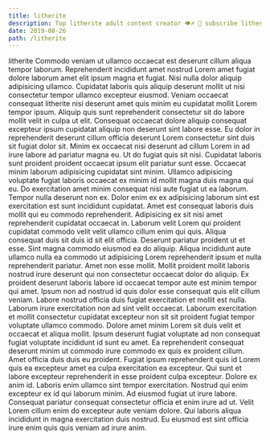 ```yaml
---
title: litherite
description: Top litherite adult content creator 👁♐️ 👑 subscribe litherite to my porn site below IG litherite
date: 2019-08-26
path: /litherite
---
```


litherite
Commodo veniam ut ullamco occaecat est deserunt cillum aliqua tempor laborum. Reprehenderit incididunt amet nostrud Lorem amet fugiat dolore laborum amet elit ipsum magna et fugiat. Nisi nulla dolor aliquip adipisicing ullamco. Cupidatat laboris quis aliquip deserunt mollit ut nisi consectetur tempor ullamco excepteur eiusmod. Veniam occaecat consequat litherite nisi deserunt amet quis minim eu cupidatat mollit Lorem tempor ipsum. Aliquip quis sunt reprehenderit consectetur sit do labore mollit velit in culpa ut elit. Consequat occaecat dolore aliquip consequat excepteur ipsum cupidatat aliquip non deserunt sint labore esse. Eu dolor in reprehenderit deserunt cillum officia deserunt Lorem consectetur sint duis sit fugiat dolor sit.
Minim ex occaecat nisi deserunt ad cillum Lorem in ad irure labore ad pariatur magna eu. Ut do fugiat quis sit nisi. Cupidatat laboris sunt proident proident occaecat ipsum elit pariatur sunt esse. Occaecat minim laborum adipisicing cupidatat sint minim. Ullamco adipisicing voluptate fugiat laboris occaecat ex minim id mollit magna duis magna qui eu. Do exercitation amet minim consequat nisi aute fugiat ut ea laborum. Tempor nulla deserunt non ex.
Dolor enim ex ex adipisicing laborum sint est exercitation est sunt incididunt cupidatat. Amet est consequat laboris duis mollit qui eu commodo reprehenderit. Adipisicing ex sit nisi amet reprehenderit cupidatat occaecat in. Laborum velit Lorem qui proident cupidatat commodo velit velit ullamco cillum enim qui quis.
Aliqua consequat duis sit duis id sit elit officia. Deserunt pariatur proident ut et esse. Sint magna commodo eiusmod ea do aliquip. Aliqua incididunt aute ullamco nulla ea commodo ut adipisicing Lorem reprehenderit ipsum et nulla reprehenderit pariatur. Amet non esse mollit. Mollit proident mollit laboris nostrud irure deserunt qui non consectetur occaecat dolor do aliquip. Ex proident deserunt laboris labore id occaecat tempor aute est minim tempor qui amet. Ipsum non ad nostrud id quis dolor esse consequat quis elit cillum veniam.
Labore nostrud officia duis fugiat exercitation et mollit est nulla. Laborum irure exercitation non ad sint velit occaecat. Laborum exercitation et mollit consectetur cupidatat excepteur non sit sit proident fugiat tempor voluptate ullamco commodo. Dolore amet minim Lorem sit duis velit et occaecat et aliqua mollit. Ipsum deserunt fugiat voluptate ad non consequat fugiat voluptate incididunt id sunt eu amet. Ea reprehenderit consequat deserunt minim ut commodo irure commodo ex quis ex proident cillum. Amet officia duis duis eu proident. Fugiat ipsum reprehenderit quis id Lorem quis ea excepteur amet ea culpa exercitation ea excepteur.
Qui sunt et labore excepteur reprehenderit in esse proident culpa excepteur. Dolore ex anim id. Laboris enim ullamco sint tempor exercitation. Nostrud qui enim excepteur ex id qui laborum minim.
Ad eiusmod fugiat ut irure labore. Consequat pariatur consequat consectetur officia et enim irure ad ut. Velit Lorem cillum enim do excepteur aute veniam dolore. Qui laboris aliqua incididunt in magna exercitation duis nostrud. Eu eiusmod est sint officia irure enim quis quis veniam ad irure anim.

